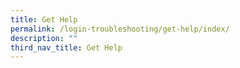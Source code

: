```yaml
---
title: Get Help
permalink: /login-troubleshooting/get-help/index/
description: ""
third_nav_title: Get Help
---
```

